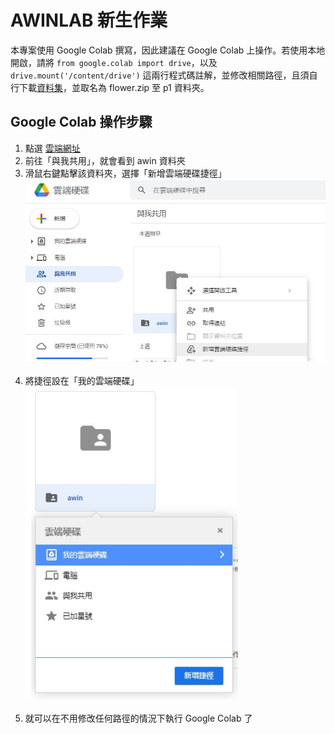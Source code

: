 AWINLAB 新生作業
===

本專案使用 Google Colab 撰寫，因此建議在 Google Colab 上操作。若使用本地開啟，請將 ``from google.colab import drive``，以及 ``drive.mount('/content/drive')`` 這兩行程式碼註解，並修改相關路徑，且須自行下載[資料集](https://www.kaggle.com/datasets/alxmamaev/flowers-recognition)，並取名為 flower.zip 至 p1 資料夾。</br>

## Google Colab 操作步驟
1. 點選 [雲端網址](https://drive.google.com/drive/folders/1WU1v2zSsUUopsihLyKvmEux3eJtsh2ji?usp=sharing)
2. 前往「與我共用」，就會看到 awin 資料夾</br>
3. 滑鼠右鍵點擊該資料夾，選擇「新增雲端硬碟捷徑」<br/>
    <img src="src/3.jpg" width="500px" />
    <br/><br/>
4. 將捷徑設在「我的雲端硬碟」<br/>
    <img src="src/4.jpg" height="500px" />
    <br/><br/>
5. 就可以在不用修改任何路徑的情況下執行 Google Colab 了
